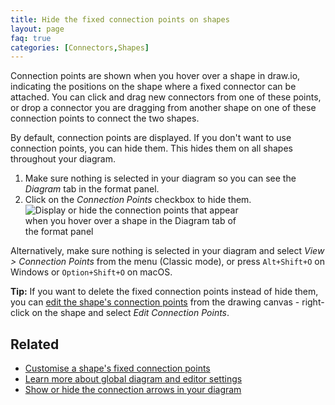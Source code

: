 ```yaml
---
title: Hide the fixed connection points on shapes
layout: page
faq: true
categories: [Connectors,Shapes]
---
```


Connection points are shown when you hover over a shape in draw.io, indicating the positions on the shape where a fixed connector can be attached. You can click and drag new connectors from one of these points, or drop a connector you are dragging from another shape on one of these connection points to connect the two shapes. 

By default, connection points are displayed. If you don't want to use connection points, you can hide them. This hides them on all shapes throughout your diagram. 

1. Make sure nothing is selected in your diagram so you can see the _Diagram_ tab in the format panel.
2. Click on the _Connection Points_ checkbox to hide them. 
<br /><img src="/assets/img/blog/diagram-tab-connection-points.png" style="width=100%;max-width:350px;height:auto;" alt="Display or hide the connection points that appear when you hover over a shape in the Diagram tab of the format panel">

Alternatively, make sure nothing is selected in your diagram and select _View > Connection Points_ from the menu (Classic mode), or press ``Alt+Shift+O`` on Windows or ``Option+Shift+O`` on macOS.

**Tip:** If you want to delete the fixed connection points instead of hide them, you can [edit the shape's connection points](/blog/edit-connection-points.html) from the drawing canvas - right-click on the shape and select _Edit Connection Points_. 

## Related 

* [Customise a shape's fixed connection points](/doc/faq/shape-connection-points-customise.html)
* [Learn more about global diagram and editor settings](/doc/faq/diagram-options.html)
* [Show or hide the connection arrows in your diagram](/doc/faq/connection-arrows-hide.html)